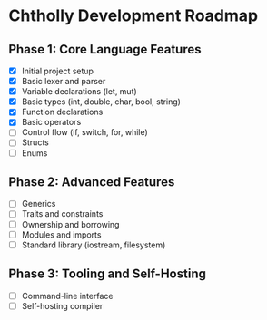 # Chtholly Development Roadmap

## Phase 1: Core Language Features

- [X] Initial project setup
- [X] Basic lexer and parser
- [X] Variable declarations (let, mut)
- [X] Basic types (int, double, char, bool, string)
- [X] Function declarations
- [X] Basic operators
- [ ] Control flow (if, switch, for, while)
- [ ] Structs
- [ ] Enums

## Phase 2: Advanced Features

- [ ] Generics
- [ ] Traits and constraints
- [ ] Ownership and borrowing
- [ ] Modules and imports
- [ ] Standard library (iostream, filesystem)

## Phase 3: Tooling and Self-Hosting

- [ ] Command-line interface
- [ ] Self-hosting compiler
